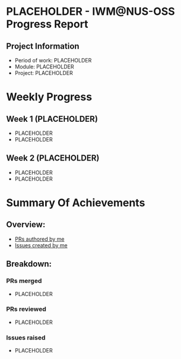 <!--
Customize this by replacing PLACEHOLDER with your information.
Examples will be given in the comments for easy reference & copy-pasting.
Use Ctrl + F (Windows) to highlight all the PLACEHOLDER that need to be replaced.
Delete the hidden comments like this as you go.
Good luck!
-->
<!-- Liu Yongliang - IWM@NUS-OSS Progress Report -->
# PLACEHOLDER - IWM@NUS-OSS Progress Report

<!-- 
## Project Information
- Period of work: Aug-Nov 2021
- Module: CP3108A
- Project: Markbind
-->
## Project Information
- Period of work: PLACEHOLDER
- Module: PLACEHOLDER
- Project: PLACEHOLDER

# Weekly Progress
<!--
## Week 1 (9 Aug 2021)
- Investigated issues #123 (Page not loading properly)
- Tried a possible solution given in this S/O post, but it did not work because ...
- Created PR #456 (Fix integer overflow bug)
- Updated PR #973 (...) based on reviews
- Merged PR #879 (...)
## Week 2 (16 Aug 2021)
- Investigated issues #123 (Page not loading properly)
- Tried a possible solution given in this S/O post, but it did not work because ...
- Created PR #456 (Fix integer overflow bug)
- Updated PR #973 (...) based on reviews
- Merged PR #879 (...)
-->
## Week 1 (PLACEHOLDER)
-  PLACEHOLDER
-  PLACEHOLDER

## Week 2 (PLACEHOLDER)
-  PLACEHOLDER
-  PLACEHOLDER

# Summary Of Achievements
<!--
## Overview:
- [PRs authored by me](https://github.com/MarkBind/markbind/pulls/tlylt)
- [Issues created by me](https://github.com/MarkBind/markbind/issues/created_by/tlylt)
-->
## Overview:
- [PRs authored by me](PLACEHOLDER)
- [Issues created by me](PLACEHOLDER)

## Breakdown:
### PRs merged
- PLACEHOLDER
### PRs reviewed
- PLACEHOLDER
### Issues raised
- PLACEHOLDER
